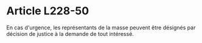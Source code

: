 # Article L228-50

En cas d'urgence, les représentants de la masse peuvent être désignés par décision de justice à la demande de tout intéressé.
